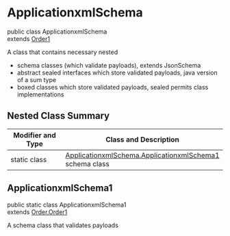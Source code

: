 # ApplicationxmlSchema
public class ApplicationxmlSchema<br>
extends [Order1](../../../../../../../../../components/schemas/Order.md#order)

A class that contains necessary nested
- schema classes (which validate payloads), extends JsonSchema
- abstract sealed interfaces which store validated payloads, java version of a sum type
- boxed classes which store validated payloads, sealed permits class implementations

## Nested Class Summary
| Modifier and Type | Class and Description |
| ----------------- | ---------------------- |
| static class | [ApplicationxmlSchema.ApplicationxmlSchema1](#applicationxmlschema1)<br> schema class |

## ApplicationxmlSchema1
public static class ApplicationxmlSchema1<br>
extends [Order.Order1](../../../../../../../../../components/schemas/Order.md#order1)

A schema class that validates payloads
